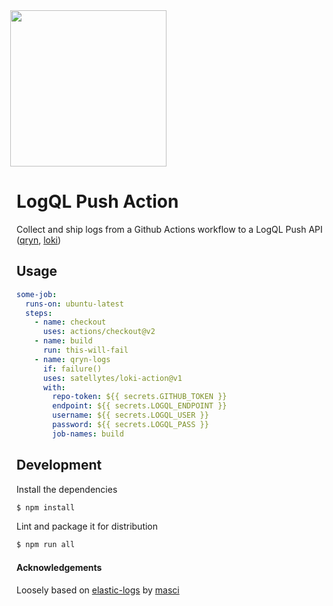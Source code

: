 <img src='https://user-images.githubusercontent.com/1423657/173144443-fc7ba783-d5bf-47f9-bf59-707693da5ed1.png' style="margin-left:-10px" width=250/>

# LogQL Push Action

Collect and ship logs from a Github Actions workflow to a LogQL Push API ([qryn](https://qryn.metrico.in), [loki](https://grafana.com/oss/loki/))

## Usage

```yaml
some-job:
  runs-on: ubuntu-latest
  steps:
    - name: checkout
      uses: actions/checkout@v2
    - name: build
      run: this-will-fail
    - name: qryn-logs
      if: failure()
      uses: satellytes/loki-action@v1
      with:
        repo-token: ${{ secrets.GITHUB_TOKEN }}
        endpoint: ${{ secrets.LOGQL_ENDPOINT }}
        username: ${{ secrets.LOGQL_USER }}
        password: ${{ secrets.LOGQL_PASS }}
        job-names: build
```

## Development

Install the dependencies

```bash
$ npm install
```

Lint and package it for distribution

```bash
$ npm run all
```


#### Acknowledgements

Loosely based on [elastic-logs](https://github.com/masci/elastic-logs) by [masci](https://github.com/masci)
